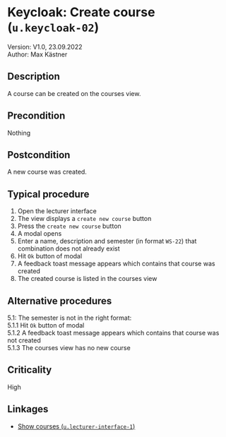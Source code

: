 # Keycloak: Create course (`u.keycloak-02`)


Version: V1.0, 23.09.2022 \
Author: Max Kästner

## Description

A course can be created on the courses view.

## Precondition

Nothing

## Postcondition

A new course was created.

## Typical procedure

1. Open the lecturer interface
2. The view displays a `create new course` button
3. Press the `create new course` button
4. A modal opens
5. Enter a name, description and semester (in format `WS-22`) that combination does not already exist
6. Hit `Ok` button of modal
7. A feedback toast message appears which contains that course was created
8. The created course is listed in the courses view

## Alternative procedures

5.1: The semester is not in the right format: \
    5.1.1 Hit `Ok` button of modal \
    5.1.2 A feedback toast message appears which contains that course was not created \
    5.1.3 The courses view has no new course

## Criticality

High

## Linkages

- [Show courses (`u.lecturer-interface-1`)](u-lecturer-interface-01-show-courses.md)
